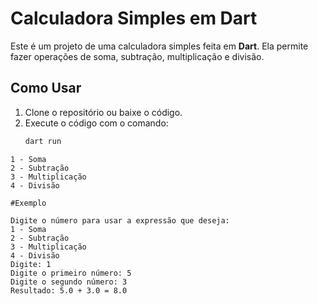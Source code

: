 # Calculadora Simples em Dart

Este é um projeto de uma calculadora simples feita em **Dart**. Ela permite fazer operações de soma, subtração, multiplicação e divisão.

## Como Usar

1. Clone o repositório ou baixe o código.
2. Execute o código com o comando:
   ```bash
   dart run

```Escolha a operação:
1 - Soma
2 - Subtração
3 - Multiplicação
4 - Divisão

#Exemplo

Digite o número para usar a expressão que deseja:
1 - Soma
2 - Subtração
3 - Multiplicação
4 - Divisão
Digite: 1
Digite o primeiro número: 5
Digite o segundo número: 3
Resultado: 5.0 + 3.0 = 8.0
